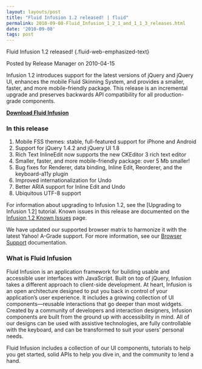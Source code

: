 ```yaml
---
layout: layouts/post
title: "Fluid Infusion 1.2 released! | fluid"
permalink: 2010-09-08-Fluid_Infusion_1_2_1_and_1_1_3_releases.html
date: '2010-09-08'
tags: post
---
```

Fluid Infusion 1.2 released! {.fluid-web-emphasized-text}

Posted by Release Manager on 2010-04-15

Infusion 1.2 introduces support for the latest versions of jQuery and
jQuery UI, enhances the mobile Fluid Skinning System, and provides a
smaller, faster, and more mobile-friendly package. This release is an
incremental upgrade and preserves backwards API compatibility for all
production-grade components.

**[Download Fluid Infusion](https://github.com/fluid-project/infusion)**

### In this release

1. Mobile FSS themes: stable, full-featured support for iPhone and
    Android
2. Support for jQuery 1.4.2 and jQuery UI 1.8
3. Rich Text InlineEdit now supports the new CKEditor 3 rich text
    editor
4. Smaller, faster, and more mobile-friendly package: over 5 Mb
    smaller!
5. Bug fixes for Renderer, data binding, Inline Edit, Reorderer, and
    the keyboard-a11y plugin
6. Improved internationalization for Undo
7. Better ARIA support for Inline Edit and Undo
8. Ubiquitous UTF-8 support

For information about upgrading to Infusion 1.2, see the [Upgrading to
Infusion 1.2] tutorial. Known issues in this release are documented on
the [Infusion 1.2 Known
Issues](http://issues.fluidproject.org/secure/IssueNavigator.jspa?mode=hide&requestId=10317)
page.

We have updated our supported browser matrix to harmonize it with the
latest Yahoo! A-Grade support. For more information, see our [Browser
Support](http://wiki.fluidproject.org/display/fluid/Browser+Support)
documentation.

### What is Fluid Infusion

Fluid Infusion is an application framework for building usable and
accessible user interfaces with JavaScript. Built on top of jQuery,
Infusion takes a different approach to client-side development. At
heart, Infusion is an open architecture designed to put you back in
control of your application’s user experience. It includes a growing
collection of UI components—reusable interactions that go deeper than
most widgets. Created by a community of developers and interaction
designers, Infusion components are built from the ground up with
accessibility in mind. All of our designs can be used with assistive
technologies, are fully controllable with the keyboard, and can be
transformed to suit your users’ personal needs.

Fluid Infusion includes a collection of our UI components, tutorials to
help you get started, solid APIs to help you dive in, and the community
to lend a hand.
